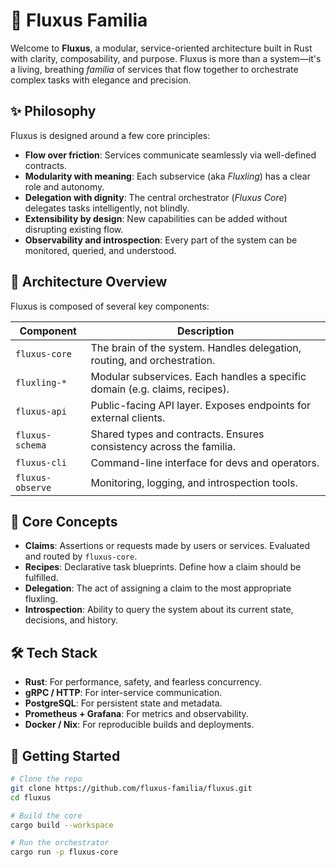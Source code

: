 # 🌊 Fluxus Familia

Welcome to **Fluxus**, a modular, service-oriented architecture built in Rust with clarity, composability, and purpose. Fluxus is more than a system—it's a living, breathing _familia_ of services that flow together to orchestrate complex tasks with elegance and precision.

## ✨ Philosophy

Fluxus is designed around a few core principles:

- **Flow over friction**: Services communicate seamlessly via well-defined contracts.
- **Modularity with meaning**: Each subservice (aka _Fluxling_) has a clear role and autonomy.
- **Delegation with dignity**: The central orchestrator (_Fluxus Core_) delegates tasks intelligently, not blindly.
- **Extensibility by design**: New capabilities can be added without disrupting existing flow.
- **Observability and introspection**: Every part of the system can be monitored, queried, and understood.

## 🧩 Architecture Overview

Fluxus is composed of several key components:

| Component        | Description                                                                 |
| ---------------- | --------------------------------------------------------------------------- |
| `fluxus-core`    | The brain of the system. Handles delegation, routing, and orchestration.    |
| `fluxling-*`     | Modular subservices. Each handles a specific domain (e.g. claims, recipes). |
| `fluxus-api`     | Public-facing API layer. Exposes endpoints for external clients.            |
| `fluxus-schema`  | Shared types and contracts. Ensures consistency across the familia.         |
| `fluxus-cli`     | Command-line interface for devs and operators.                              |
| `fluxus-observe` | Monitoring, logging, and introspection tools.                               |

## 🧠 Core Concepts

- **Claims**: Assertions or requests made by users or services. Evaluated and routed by `fluxus-core`.
- **Recipes**: Declarative task blueprints. Define how a claim should be fulfilled.
- **Delegation**: The act of assigning a claim to the most appropriate fluxling.
- **Introspection**: Ability to query the system about its current state, decisions, and history.

## 🛠️ Tech Stack

- **Rust**: For performance, safety, and fearless concurrency.
- **gRPC / HTTP**: For inter-service communication.
- **PostgreSQL**: For persistent state and metadata.
- **Prometheus + Grafana**: For metrics and observability.
- **Docker / Nix**: For reproducible builds and deployments.

## 🚀 Getting Started

```bash
# Clone the repo
git clone https://github.com/fluxus-familia/fluxus.git
cd fluxus

# Build the core
cargo build --workspace

# Run the orchestrator
cargo run -p fluxus-core
```
